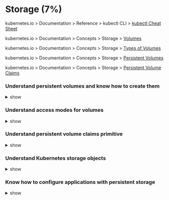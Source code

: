 # Storage (7%)

kubernetes.io > Documentation > Reference > kubectl CLI > [kubectl Cheat Sheet](https://kubernetes.io/docs/reference/kubectl/cheatsheet/)

kubernetes.io > Documentation > Concepts > Storage > [Volumes](https://kubernetes.io/docs/concepts/storage/volumes/)

kubernetes.io > Documentation > Concepts > Storage > [Types of Volumes](https://kubernetes.io/docs/concepts/storage/volumes/#types-of-volumes)

kubernetes.io > Documentation > Concepts > Storage > [Persistent Volumes](https://kubernetes.io/docs/concepts/storage/persistent-volumes/)

kubernetes.io > Documentation > Concepts > Storage > [Persistent Volume Claims](https://kubernetes.io/docs/concepts/storage/persistent-volumes/#persistentvolumeclaims)



### Understand persistent volumes and know how to create them

<details><summary>show</summary>
<p>

```bash
$ cat persist-pod-volume.yaml

apiVersion: v1
kind: Pod
metadata: 
  name: persistent-pod
spec:
  containers:
  - name: alpine
    image: alpine
    command: ["/bin/sh","-c"]
    args: ["shuf -i 0-100 -n 1 >> /opt/number.out;"]
    volumeMounts:
    - mountPath: /opt
      name: data-volume
      
  volumes:
  - name: data-volume
    hostPath:
      path: /data
      type: Directory
      

$ cat persistent-volume.yaml

apiVersion: v1
kind: PersistentVolume
metadata: 
  name: pv-vol1
spec: 
  accessModes:
     - ReadWriteOnce
  capacity:
    storage: 1Gi
  hostPath:
    path: /tmp/data
    
$ kubectl get persistentvolumes

```

</p>
</details>

### Understand access modes for volumes

<details><summary>show</summary>
<p>

```bash
ReadWriteOnce – the volume can be mounted as read-write by a single node
ReadOnlyMany – the volume can be mounted read-only by many nodes
ReadWriteMany – the volume can be mounted as read-write by many nodes

```



</p>
</details>

### Understand persistent volume claims primitive

<details><summary>show</summary>
<p>

```
$ cat pvc.yaml

apiVersion: v1
kind: PersistentVolumeClaim
metadata:
  name: myclaim
spec:
  accessModes: 
  - ReadWriteOnce
  	persistentVolumeReclaimPolicy: Retain
  
  resources:
    requests:
      storage: 500Mi

Persistent Volume Reclaim Policies:

Retain: No other claims can claim this volume
Delete: Delete the volume 
Recycle: Scrap the data and make the volume available again 

$ kubectl get persistentvolumeclaim
$ kubectl delete persistentvolumeclaim myclaim

$ cat pvc-claim-pod.yaml

apiVersion: v1
kind: Pod
metadata: 
  name: webapp
spec:
  containers:
  - name: event-simulator
    image: kodecloud/event-simulator
    env:
    - name: Log_Handler
      value: file
    volumeMounts:
    - mountPath: /log
      name: log-volume
  volumes:
  - name: log-vol
    persistentVolumeClaim:
      claimName: claim-log-1

```



</p>
</details>



### Understand Kubernetes storage objects

<details><summary>show</summary>
<p>

```
Kubernetes supports several types of Volumes:

    awsElasticBlockStore
    azureDisk
    azureFile
    cephfs
    cinder
    configMap
    csi
    downwardAPI
    emptyDir
    fc (fibre channel)
    flexVolume
    flocker
    gcePersistentDisk
    gitRepo (deprecated)
    glusterfs
    hostPath
    iscsi
    local
    nfs
    persistentVolumeClaim
    projected
    portworxVolume
    quobyte
    rbd
    scaleIO
    secret
    storageos
    vsphereVolume

```



</p>
</details>



### Know how to configure applications with persistent storage

<details><summary>show</summary>
<p>

```
Create a persistent volume claim
Use persistent volume claim in pod
```



</p>
</details>